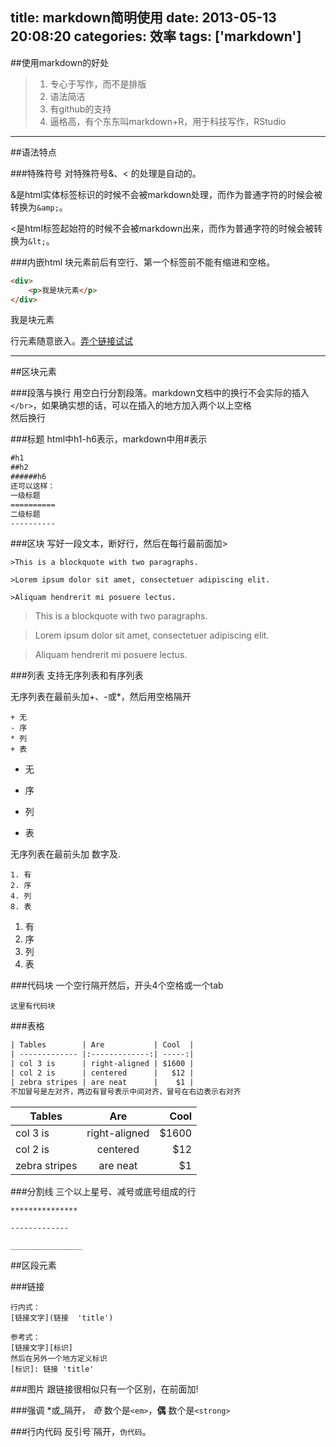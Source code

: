 title: markdown简明使用
date: 2013-05-13 20:08:20
categories: 效率
tags: ['markdown']
---

##使用markdown的好处

>	1. 专心于写作，而不是排版
>	2. 语法简洁
>	3. 有github的支持
>	4. 逼格高，有个东东叫markdown+R，用于科技写作，RStudio

****************************

<!--more-->

##语法特点

###特殊符号
对特殊符号&、< 的处理是自动的。

&是html实体标签标识的时候不会被markdown处理，而作为普通字符的时候会被转换为`&amp;`。

<是html标签起始符的时候不会被markdown出来，而作为普通字符的时候会被转换为`&lt;`。

###内嵌html
块元素前后有空行、第一个标签前不能有缩进和空格。

```html
<div>
	<p>我是块元素</p>
</div>
```

<div>
	<p>我是块元素</p>
</div>

行元素随意嵌入。<a href="http://www.baidu.com" title="小心点会跳到百度">弄个链接试试</a>

*********************************************
##区块元素

###段落与换行
用空白行分割段落。markdown文档中的换行不会实际的插入`</br>`，如果确实想的话，可以在插入的地方加入两个以上空格  
然后换行

###标题
html中h1-h6表示，markdown中用#表示
```html
#h1
##h2
######h6
还可以这样：
一级标题
==========
二级标题
----------
```

###区块
写好一段文本，断好行，然后在每行最前面加>
````
>This is a blockquote with two paragraphs.

>Lorem ipsum dolor sit amet, consectetuer adipiscing elit.

>Aliquam hendrerit mi posuere lectus.

````
>This is a blockquote with two paragraphs.

>Lorem ipsum dolor sit amet, consectetuer adipiscing elit.

>Aliquam hendrerit mi posuere lectus.



###列表
支持无序列表和有序列表

无序列表在最前头加+、-或*，然后用空格隔开
```
+ 无
- 序
* 列
+ 表
```
 + 无
 - 序
 * 列
 + 表

无序列表在最前头加 数字及.

```
1. 有
2. 序
4. 列
8. 表
```
1. 有
2. 序
4. 列
8. 表

###代码块
一个空行隔开然后，开头4个空格或一个tab

	这里有代码块

###表格
```html
| Tables        | Are           | Cool  |
| ------------- |:-------------:| -----:|
| col 3 is      | right-aligned | $1600 |
| col 2 is      | centered      |   $12 |
| zebra stripes | are neat      |    $1 |
不加冒号是左对齐，两边有冒号表示中间对齐，冒号在右边表示右对齐
```
| Tables        | Are           | Cool  |
| ------------- |:-------------:| -----:|
| col 3 is      | right-aligned | $1600 |
| col 2 is      | centered      |   $12 |
| zebra stripes | are neat      |    $1 |

###分割线
三个以上星号、减号或底号组成的行
````
***************

-------------

________________
````
##区段元素

###链接
```
行内式：
[链接文字](链接  'title')

参考式：
[链接文字][标识]
然后在另外一个地方定义标识
[标识]: 链接 'title'

```

###图片
跟链接很相似只有一个区别，在前面加!

###强调
\*或\_隔开， _奇_ 数个是`<em>`，**偶** 数个是`<strong>`

###行内代码
反引号\`隔开，`伪代码`。














